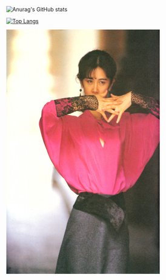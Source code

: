![Anurag's GitHub stats](https://github-readme-stats.vercel.app/api?username=kuanyi0226&show_icons=true&theme=radical&hide=contribs,prs,issues)

[![Top Langs](https://github-readme-stats.vercel.app/api/top-langs/?username=kuanyi0226&layout=compact&theme=radical&hide=swig,cmake,makefile,assembly&hide_rating=C)](https://github.com/anuraghazra/github-readme-stats)

<img width="405" height="645" src="https://github.com/kuanyi0226/kuanyi0226/blob/main/image008.jpg"/>
